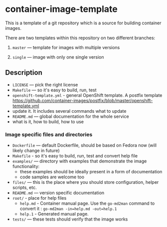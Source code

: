 # container-image-template

This is a template of a git repository which is a source for building container images.


There are two templates within this repository on two different branches:

 1. `master` — template for images with multiple versions

 2. `single` — image with only one single version


## Description

 * `LICENSE` — pick the right license
 * `Makefile` — so it's easy to build, run, test
 * `openshift-template.yml` - general OpenShift template. A postfix template https://github.com/container-images/postfix/blob/master/openshift-template.yml
  * update it. It includes several commands what to update
 * `README.md` — global documentation for the whole service
  * what is it, how to build, how to use

### Image specific files and directories

 * `Dockerfile` — default Dockerfile, should be based on Fedora now (will likely change in future)
 * `Makefile` - so it's easy to build, run, test and convert help file
 * `examples/` — directory with examples that demonstrate the image functionality:
   * these examples should be ideally present in a form of documentation
   * code samples are welcome too
 * `files/` — this is the place where you should store configuration, helper scripts, etc.
 * `README.md` — version specific documentation
 * `root/` - place for help files
   * `help.md` - Container manual page. Use the ```go-md2man``` command to convert it : `go-md2man -in=help.md -out=help.1`
   * `help.1` - Generated manual page.
 * `tests/` — these tests should verify that the image works

